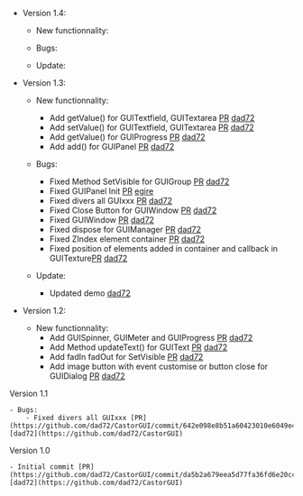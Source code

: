 - Version 1.4:

	- New functionnality:
	
	- Bugs:
	
	- Update:

- Version 1.3:

	- New functionnality:
		- Add getValue() for GUITextfield, GUITextarea [PR](https://github.com/dad72/CastorGUI/commit/15905c0a105ae69eae88c6c5caef2b7d9ffccf98) [dad72](https://github.com/dad72/CastorGUI)
		- Add setValue() for GUITextfield, GUITextarea [PR](https://github.com/dad72/CastorGUI/commit/45cd4f1576700da8b7e8620ba0de6b99ee50da55) [dad72](https://github.com/dad72/CastorGUI)
		- Add getValue() for GUIProgress [PR](https://github.com/dad72/CastorGUI/commit/460e5274df7b756d4d9f1c802fd223181f308e5a) [dad72](https://github.com/dad72/CastorGUI)
		- Add add() for GUIPanel [PR](https://github.com/dad72/CastorGUI/commit/c4152ee2cfefc27bd25ea4c015281b919f296483) [dad72](https://github.com/dad72/CastorGUI)

	- Bugs:
		- Fixed Method SetVisible for GUIGroup [PR](https://github.com/dad72/CastorGUI/commit/c5df4b35e98a14a3e000a7d235fab276fb76f2a7) [dad72](https://github.com/dad72/CastorGUI)
		- Fixed GUIPanel Init [PR](https://github.com/egire/CastorGUI/commit/eace55a88b3e0b7fe9c6b636a1317efd6f33412d) [egire](https://github.com/egire)
		- Fixed divers all GUIxxx [PR](https://github.com/dad72/CastorGUI/commit/a9ff7af57bd68c5f04fd8abb1ce605f523b6df84) [dad72](https://github.com/dad72/CastorGUI)
		- Fixed Close Button for GUIWindow [PR](https://github.com/dad72/CastorGUI/commit/35ca62469cc2ad4819e79c0ed54285a41e988cd0) [dad72](https://github.com/dad72/CastorGUI)
		- Fixed GUIWindow [PR](https://github.com/dad72/CastorGUI/commit/267d26a65b878da438023b71bb0f8dc99d33e31e) [dad72](https://github.com/dad72/CastorGUI)
		- Fixed dispose for GUIManager [PR](https://github.com/dad72/CastorGUI/commit/d811089d6878505dd973894b7fb790e751bb810f) [dad72](https://github.com/dad72/CastorGUI)
		- Fixed ZIndex element container [PR](https://github.com/dad72/CastorGUI/commit/c4152ee2cfefc27bd25ea4c015281b919f296483) [dad72](https://github.com/dad72/CastorGUI)
		- Fixed position of elements added in container and callback in GUITexture[PR](https://github.com/dad72/CastorGUI/commit/376342fd2fa19060a3546c49b5f08dc265aee2ca) [dad72](https://github.com/dad72/CastorGUI)
		
	- Update:
		- Updated demo [dad72](https://github.com/dad72/CastorGUI)

- Version 1.2:

	- New functionnality:
		- Add GUISpinner, GUIMeter and GUIProgress [PR](https://github.com/dad72/CastorGUI/commit/c72e2a08e5b9d200e9d0d5aa9bf4046f7825ea24) [dad72](https://github.com/dad72/CastorGUI)
		- Add Method updateText() for GUIText [PR](https://github.com/dad72/CastorGUI/commit/ed56c49e07ac472013e181de8c6d91d661a387f3) [dad72](https://github.com/dad72/CastorGUI)
		- Add fadIn fadOut for SetVisible [PR](https://github.com/dad72/CastorGUI/commit/785c7e89aee273ca1f43952973a9a8ea3e1414cd) [dad72](https://github.com/dad72/CastorGUI)
		- Add image button with event customise or button close for GUIDialog [PR](https://github.com/dad72/CastorGUI/commit/42248c69e5f279809ffeb81bda2396be88e0183d) [dad72](https://github.com/dad72/CastorGUI)

Version 1.1

	- Bugs:
		- Fixed divers all GUIxxx [PR](https://github.com/dad72/CastorGUI/commit/642e098e8b51a60423010e6049e40e5ab2fafa0e) [dad72](https://github.com/dad72/CastorGUI)

Version 1.0

	- Initial commit [PR](https://github.com/dad72/CastorGUI/commit/da5b2a679eea5d77fa36fd6e20cc43c44675daf1) [dad72](https://github.com/dad72/CastorGUI)